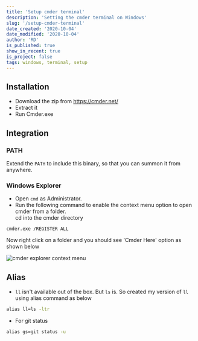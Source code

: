 ```yaml
---
title: 'Setup cmder terminal'
description: 'Setting the cmder terminal on Windows'
slug: '/setup-cmder-terminal'
date_created: '2020-10-04'
date_modified: '2020-10-04'
author: 'RD'
is_published: true
show_in_recent: true
is_project: false
tags: windows, terminal, setup
---
```


## Installation

- Download the zip from https://cmder.net/
- Extract it 
- Run Cmder.exe

## Integration

### PATH
Extend the `PATH` to include this binary, so that you can summon it from anywhere.

### Windows Explorer
- Open `cmd` as Administrator.  
- Run the following command to enable the context menu option to open cmder from a folder.  
cd into the cmder directory
```
cmder.exe /REGISTER ALL
```

Now right click on a folder and you should see 'Cmder Here' option as shown below  

![cmder explorer context menu](/images/cmder-context-menu.png)  

## Alias

- `ll` isn't available out of the box. But `ls` is. So created my version of `ll` using alias command as below  
```cmd
alias ll=ls -ltr
```
- For git status
```cmd
alias gs=git status -u
```
